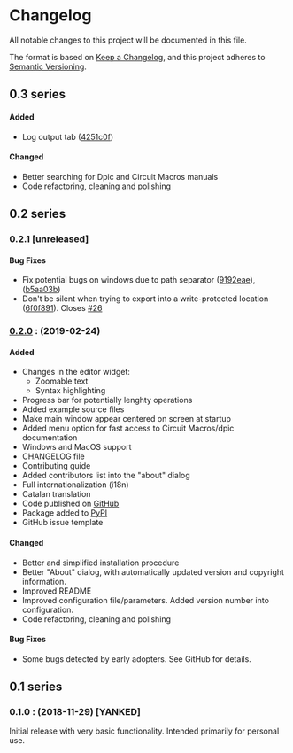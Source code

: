 # Changelog
All notable changes to this project will be documented in this file.

The format is based on [Keep a Changelog](https://keepachangelog.com/en/1.0.0/),
and this project adheres to [Semantic Versioning](https://semver.org/spec/v2.0.0.html).

## 0.3 series
#### Added
- Log output tab ([4251c0f](https://github.comhttps://github.com/orestesmas/pycirkuit/commit/b5aa03b/orestesmas/pycirkuit/commit/4251c0f))
#### Changed
- Better searching for Dpic and Circuit Macros manuals
- Code refactoring, cleaning and polishing

## 0.2 series
<a name="0.2.1"></a>
### 0.2.1 [unreleased]
#### Bug Fixes 
- Fix potential bugs on windows due to path separator ([9192eae](https://github.com/orestesmas/pycirkuit/commit/9192eae)), ([b5aa03b](https://github.com/orestesmas/pycirkuit/commit/b5aa03b))
- Don't be silent when trying to export into a write-protected location ([6f0f891](https://github.com/orestesmas/pycirkuit/commit/6f0f891)). Closes [#26](https://github.com/orestesmas/pycirkuit/issues/26)

<a name="0.2.0"></a>
### [0.2.0](https://github.com/orestesmas/pycirkuit/compare/v0.1..v0.2.0) : (2019-02-24)
#### Added
- Changes in the editor widget:
    - Zoomable text
    - Syntax highlighting
- Progress bar for potentially lenghty operations
- Added example source files
- Make main window appear centered on screen at startup
- Added menu option for fast access to Circuit Macros/dpic documentation
- Windows and MacOS support
- CHANGELOG file
- Contributing guide
- Added contributors list into the "about" dialog
- Full internationalization (i18n)
- Catalan translation
- Code published on [GitHub](https://github.com/orestesmas/pycirkuit)
- Package added to [PyPI](https://pypi.org/project/pycirkuit/)
- GitHub issue template

#### Changed
- Better and simplified installation procedure
- Better "About" dialog, with automatically updated version and copyright information.
- Improved README
- Improved configuration file/parameters. Added version number into configuration.
- Code refactoring, cleaning and polishing

#### Bug Fixes
- Some bugs detected by early adopters. See GitHub for details.

## 0.1 series
<a name="0.1.0"></a>
### 0.1.0 : (2018-11-29) [YANKED]
Initial release with very basic functionality. Intended primarily for personal use.
